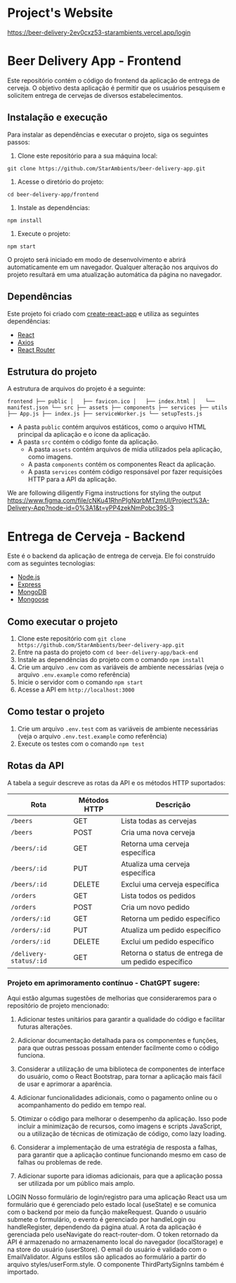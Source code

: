 Project's Website
============================
https://beer-delivery-2ev0cxz53-starambients.vercel.app/login

Beer Delivery App - Frontend
============================

Este repositório contém o código do frontend da aplicação de entrega de cerveja. O objetivo desta aplicação é permitir que os usuários pesquisem e solicitem entrega de cervejas de diversos estabelecimentos.

Instalação e execução
---------------------

Para instalar as dependências e executar o projeto, siga os seguintes passos:

1.  Clone este repositório para a sua máquina local:

`git clone https://github.com/StarAmbients/beer-delivery-app.git`

1.  Acesse o diretório do projeto:

`cd beer-delivery-app/frontend`

1.  Instale as dependências:

```shell
npm install
```

1.  Execute o projeto:

`npm start`

O projeto será iniciado em modo de desenvolvimento e abrirá automaticamente em um navegador. Qualquer alteração nos arquivos do projeto resultará em uma atualização automática da página no navegador.

Dependências
------------

Este projeto foi criado com [create-react-app](https://github.com/facebook/create-react-app) e utiliza as seguintes dependências:

-   [React](https://reactjs.org/)
-   [Axios](https://github.com/axios/axios)
-   [React Router](https://reactrouter.com/)

Estrutura do projeto
--------------------

A estrutura de arquivos do projeto é a seguinte:

`frontend
├── public
│   ├── favicon.ico
│   ├── index.html
│   └── manifest.json
└── src
    ├── assets
    ├── components
    ├── services
    ├── utils
    ├── App.js
    ├── index.js
    ├── serviceWorker.js
    └── setupTests.js`

-   A pasta `public` contém arquivos estáticos, como o arquivo HTML principal da aplicação e o ícone da aplicação.
-   A pasta `src` contém o código fonte da aplicação.
    -   A pasta `assets` contém arquivos de mídia utilizados pela aplicação, como imagens.
    -   A pasta `components` contém os componentes React da aplicação.
    -   A pasta `services` contém código responsável por fazer requisições HTTP para a API da aplicação.

<!-- Olá, Tryber!
Esse é apenas um arquivo inicial para o README do seu projeto.
É essencial que você preencha esse documento por conta própria, ok?
Não deixe de usar nossas dicas de escrita de README de projetos, e deixe sua criatividade brilhar!
:warning: IMPORTANTE: você precisa deixar nítido:
- quais arquivos/pastas foram desenvolvidos por você; 
- quais arquivos/pastas foram desenvolvidos por outra pessoa estudante;
- quais arquivos/pastas foram desenvolvidos pela Trybe.
-->
We are following diligently Figma instructions for styling the output
https://www.figma.com/file/cNKu41RhnPIgNqrbMTzmUI/Project%3A-Delivery-App?node-id=0%3A1&t=yPP4zekNmPobc39S-3

Entrega de Cerveja - Backend
============================

Este é o backend da aplicação de entrega de cerveja. Ele foi construído com as seguintes tecnologias:

-   [Node.js](https://nodejs.org)
-   [Express](https://expressjs.com)
-   [MongoDB](https://www.mongodb.com)
-   [Mongoose](https://mongoosejs.com)

Como executar o projeto
-----------------------

1.  Clone este repositório com `git clone https://github.com/StarAmbients/beer-delivery-app.git`
2.  Entre na pasta do projeto com `cd beer-delivery-app/back-end`
3.  Instale as dependências do projeto com o comando `npm install`
4.  Crie um arquivo `.env` com as variáveis de ambiente necessárias (veja o arquivo `.env.example` como referência)
5.  Inicie o servidor com o comando `npm start`
6.  Acesse a API em `http://localhost:3000`

Como testar o projeto
---------------------

1.  Crie um arquivo `.env.test` com as variáveis de ambiente necessárias (veja o arquivo `.env.test.example` como referência)
2.  Execute os testes com o comando `npm test`

Rotas da API
------------

A tabela a seguir descreve as rotas da API e os métodos HTTP suportados:

| Rota | Métodos HTTP | Descrição |
| --- | --- | --- |
| `/beers` | GET | Lista todas as cervejas |
| `/beers` | POST | Cria uma nova cerveja |
| `/beers/:id` | GET | Retorna uma cerveja específica |
| `/beers/:id` | PUT | Atualiza uma cerveja específica |
| `/beers/:id` | DELETE | Exclui uma cerveja específica |
| `/orders` | GET | Lista todos os pedidos |
| `/orders` | POST | Cria um novo pedido |
| `/orders/:id` | GET | Retorna um pedido específico |
| `/orders/:id` | PUT | Atualiza um pedido específico |
| `/orders/:id` | DELETE | Exclui um pedido específico |
| `/delivery-status/:id` | GET | Retorna o status de entrega de um pedido específico |


### Projeto em aprimoramento contínuo - ChatGPT sugere:

Aqui estão algumas sugestões de melhorias que consideraremos para o repositório de projeto mencionado:

1.  Adicionar testes unitários para garantir a qualidade do código e facilitar futuras alterações.

2.  Adicionar documentação detalhada para os componentes e funções, para que outras pessoas possam entender facilmente como o código funciona.

3.  Considerar a utilização de uma biblioteca de componentes de interface do usuário, como o React Bootstrap, para tornar a aplicação mais fácil de usar e aprimorar a aparência.

4.  Adicionar funcionalidades adicionais, como o pagamento online ou o acompanhamento do pedido em tempo real.

5.  Otimizar o código para melhorar o desempenho da aplicação. Isso pode incluir a minimização de recursos, como imagens e scripts JavaScript, ou a utilização de técnicas de otimização de código, como lazy loading.

6.  Considerar a implementação de uma estratégia de resposta a falhas, para garantir que a aplicação continue funcionando mesmo em caso de falhas ou problemas de rede.

7.  Adicionar suporte para idiomas adicionais, para que a aplicação possa ser utilizada por um público mais amplo.

LOGIN
Nosso formulário de login/registro para uma aplicação React usa um formulário que é gerenciado pelo estado local (useState) e se comunica com o backend por meio da função makeRequest. Quando o usuário submete o formulário, o evento é gerenciado por handleLogin ou handleRegister, dependendo da página atual. A rota da aplicação é gerenciada pelo useNavigate do react-router-dom. O token retornado da API é armazenado no armazenamento local do navegador (localStorage) e na store do usuário (userStore). O email do usuário é validado com o EmailValidator. Alguns estilos são aplicados ao formulário a partir do arquivo styles/userForm.style. O componente ThirdPartySignIns também é importado.
